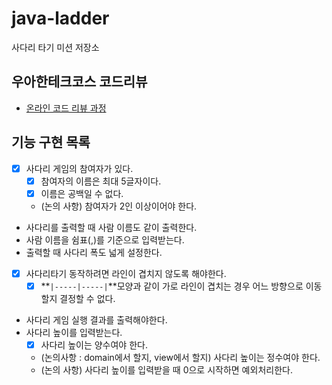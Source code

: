 # java-ladder

사다리 타기 미션 저장소

## 우아한테크코스 코드리뷰

- [온라인 코드 리뷰 과정](https://github.com/woowacourse/woowacourse-docs/blob/master/maincourse/README.md)

## 기능 구현 목록

- [x] 사다리 게임의 참여자가 있다.
    - [x] 참여자의 이름은 최대 5글자이다.
    - [x] 이름은 공백일 수 없다.
    - (논의 사항) 참여자가 2인 이상이어야 한다.
- 사다리를 출력할 때 사람 이름도 같이 출력한다.
- 사람 이름을 쉼표(,)를 기준으로 입력받는다.
- 출력할 때 사다리 폭도 넓게 설정한다.
- [x] 사다리타기 동작하려면 라인이 겹치지 않도록 해야한다.
    - [x] **`|-----|-----|`**모양과 같이 가로 라인이 겹치는 경우 어느 방향으로 이동할지 결정할 수 없다.
- 사다리 게임 실행 결과를 출력해야한다.
- 사다리 높이를 입력받는다.
    - [x] 사다리 높이는 양수여야 한다.
    - (논의사항 : domain에서 할지, view에서 할지) 사다리 높이는 정수여야 한다.
    - (논의 사항) 사다리 높이를 입력받을 때 0으로 시작하면 예외처리한다.
